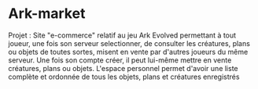 # Ark-market

Projet : Site "e-commerce" relatif au jeu Ark Evolved permettant à tout joueur, une fois son serveur selectionner, de consulter les créatures, plans ou objets de toutes sortes, misent en vente par d'autres joueurs du même serveur.
Une fois son compte créer, il peut lui-même mettre en vente créatures, plans ou objets. L'espace personnel permet d'avoir une liste complète et ordonnée de tous les objets, plans et créatures enregistrés 
